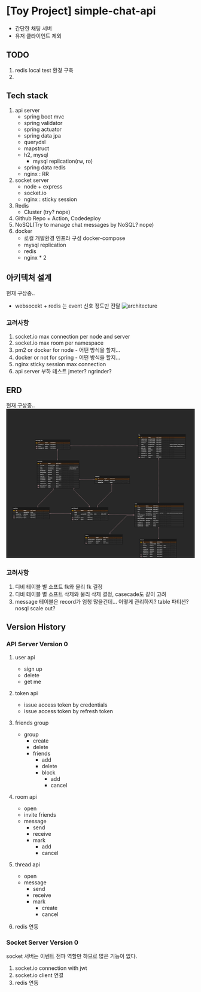 # [Toy Project] simple-chat-api 
- 간단한 채팅 서버
- 유저 클라이언트 제외 

## TODO
1. redis local test 환경 구축
2. 

## Tech stack 
1. api server 
    - spring boot mvc 
    - spring validator 
    - spring actuator
    - spring data jpa
    - querydsl
    - mapstruct
    - h2, mysql
        - mysql replication(rw, ro) 
    - spring data redis
    - nginx : RR
2. socket server
    - node + express
    - socket.io
    - nginx : sticky session
3. Redis
    - Cluster (try? nope) 
4. Github Repo + Action, Codedeploy
5. NoSQL(Try to manage chat messages by NoSQL? nope) 
6. docker    
    - 로컬 개발환경 인프라 구성 docker-compose
    - mysql replication
    - redis
    - nginx * 2

## 아키텍처 설계
현재 구상중..
- websocekt + redis 는 event 신호 정도만 전달 
![architecture](docs/arch-smp-chat.png) 

### 고려사항
1. socket.io max connection per node and server
2. socket.io max room per namespace
3. pm2 or docker for node - 어떤 방식을 할지... 
4. docker or not for spring - 어떤 방식을 할지...
5. nginx sticky session max connection   
6. api server 부하 테스트 jmeter? ngrinder? 

## ERD
현재 구상중..
![erd](docs/erd-smp-cht.png)

### 고려사항
1. 디비 테이블 별 소프트 fk와 물리 fk 결정
2. 디비 테이블 별 소프트 삭제와 물리 삭제 결정, casecade도 같이 고려
3. message 테이블은 record가 엄청 많을건데... 어떻게 관리하지? table 파티션? nosql scale out? 

## Version History

### API Server Version 0
    
1. user api
    - sign up
    - delete 
    - get me 
     
2. token api
    - issue access token by credentials
    - issue access token by refresh token
3. friends group
    - group
        - create
        - delete
        - friends
            - add
            - delete
            - block
                - add
                - cancel
4. room api
    - open
    - invite friends
    - message
        - send
        - receive
        - mark
            - add
            - cancel
5. thread api
    - open
    - message
        - send
        - receive
        - mark
            - create
            - cancel

6. redis 연동


### Socket Server Version 0
socket 서버는 이벤트 전파 역할만 하므로 많은 기능이 없다.

1. socket.io connection with jwt 
2. socket.io client 연결
2. redis 연동